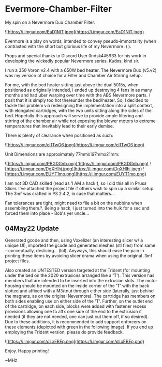 # Evermore-Chamber-Filter
My spin on a Nevermore Duo Chamber Filter:

![https://i.imgur.com/EaD1NIT.jpeg](https://i.imgur.com/EaD1NIT.jpeg)

Evermore is a play on words, intended to convey pseudo-immortality (when contrasted with the short but glorious life of my Nevermore :) ).

Props and special thanks to Discord User 0ndsk4#5933 for his work in developing the wickedly popular Nevermore series. Kudos, kind sir.

I run a 350 Voron v2.4 with a 650W bed heater. The Nevermore Duo (v5.v2) was my version of choice for a Filter and Chamber Air Stirring setup.

For me, with the bed heater sitting just above the dual 5015s, when positioned as originally intended, I ended up destroying 4 fans in as many months and had uber warping over time with the ABS Nevermore parts. I posit that it is simply too hot thereunder the bed/heater. So, I decided to tackle this problem via redesigning the implementation into a split context, with elongated cartridges, with the two units sitting along the sides of the bed. Hopefully this approach will serve to provide ample filtering and stirring of the chamber air while not exposing the blower motors to extreme temperatures that inevitably lead to their early demise.

There is plenty of clearance when positioned as such:

![https://i.imgur.com/ci1TwO6.jpeg](https://i.imgur.com/ci1TwO6.jpeg)

Unit Dimensions are approximately 77mmx197mmx21mm:

![https://i.imgur.com/PBGDGnb.png](https://i.imgur.com/PBGDGnb.png)
![https://i.imgur.com/DgXHlhj.jpeg](https://i.imgur.com/DgXHlhj.jpeg)
![https://i.imgur.com/EUYT1mo.png](https://i.imgur.com/EUYT1mo.png)

I am not 3D CAD skilled (read as 'I AM a hack'), so I did this all in Prusa Slicer. I've attached the project file if others wish to spin up a similar setup. The 3mf was crafted in PS 2.4.2, in case that matters…

Fan tolerances are tight, might need to file a bit on the nubbins when assembling them.?.  Being a hack, I just turned into the hulk for a sec and forced them into place - Bob's yer uncle...

## 04May22 Update

Generated gcode and then, using Voxelizer (an interesting slicer w/ a unique UI), imported the gcode and generated meshes (stl files) from same - conceptually, deslicing... (lol).  Anyways, this should ease the pain in printing these items by avoiding slicer drama when using the original .3mf project files.

Also created an UNTESTED version targeted at the Trident (for mounting under the bed on the 2020 extrusions arranged like a 'T').  This version has members that are intended to be inserted into the extrusion slots.  The motor housing should be mounted on the inside corner of the 'T' with the back slotted and affixed with a M3/tnut through either side (laterally, just behind the magnets, as on the original Nevermore).  The cartridge has members on both sides enabling use on either side of the 'T'.  Further, on the outlet end of the cartridge, on each side, blocks were added with fastener recess  provisions allowing one to affx one side of the end to the extrusion if needed (if they are not needed, one can just cut them off, if so desired).  Due to these additions, it is recommended to add support enforcers on these elements (depicted with green in the following image).  If you end up employing the Trident version, please do provide feedback.

![https://i.imgur.com/dLxEBEp.png](https://i.imgur.com/dLxEBEp.png)

Enjoy.  Happy printing!

~MHz
